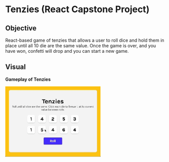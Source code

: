 # Tenzies (React Capstone Project)

## Objective
React-based game of tenzies that allows a user to roll dice and hold them in place until all 10 die are the same value. Once the game is over, and you have won, confetti will drop and you can start a new game.

## Visual

**Gameplay of Tenzies**

<img src='./tenzies.gif' width= 300px>
